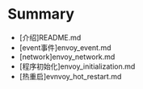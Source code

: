 # Summary

* [介绍]README.md
* [event事件]envoy_event.md
* [network]envoy_network.md
* [程序初始化]envoy_initialization.md
* [热重启]evnvoy_hot_restart.md
